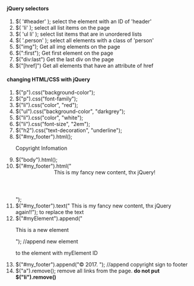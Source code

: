 #### jQuery selectors
1. $( '#header' ); select the element with an ID of 'header'
2. $( 'li' );      select all list items on the page
3. $( 'ul li' );   select list items that are in unordered lists
4. $( '.person' ); select all elements with a class of 'person'
5. $("img");  Get all img elements on the page
6. $(":first");  Get first element on the page
7. $("div:last")  Get the last div on the page
8. $("[href]")  Get all elements that have an attribute of href


#### changing HTML/CSS with jQuery
1. $("p").css("background-color");
2. $("p").css("font-family");
3. $("li").css("color", "red");
4. $("ul").css("background-color", "darkgrey");
5. $("li").css("color", "white");
6. $("li").css("font-size", "2em");
7. $("h2").css("text-decoration", "underline");
8. $("#my_footer").html();
   <p id="copyright">Copyright Infomation</p>
9. $("body").html();
10. $("#my_footer").html("<header> This is my fancy new content, thx jQuery! </header>");
11. $("#my_footer").text(" This is my fancy new content, thx jQuery again!!");  to replace the text
12. $("#myElement").append("<p>This is a new element</p>"); //append new element <p> to the element with myElement ID
13. $("#my_footer").append("<span>&copy; 2017. </span>");  //append copyright sign to footer
14. $("a").remove(); remove all links from the page. <strong>do not put $("li").remove()</strong>

